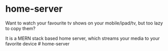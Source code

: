 # home-server

Want to watch your favourite tv shows on your mobile/ipad/tv, but too lazy to copy them?

It is a MERN stack based home server, which streams your media to your favorite device
#   h o m e - s e r v e r  
 